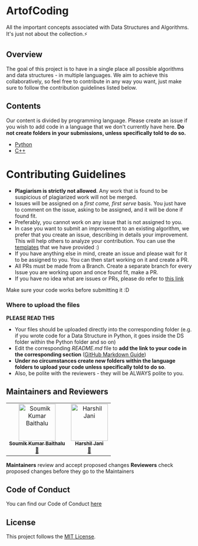 # ArtofCoding

All the important concepts associated with Data Structures and Algorithms. It's
just not about the collection.⚡

## Overview

The goal of this project is to have in a single place all possible algorithms
and data structures - in multiple languages. We aim to achieve this
collaboratively, so feel free to contribute in any way you want, just make sure
to follow the contribution guidelines listed below.

## Contents

Our content is divided by programming language. Please create an issue if you
wish to add code in a language that we don't currently have here. **Do not
create folders in your submissions, unless specifically told to do so.**

- [Python](/Python/README.md)
- [C++](/C++/README.md)

# Contributing Guidelines

- **Plagiarism is strictly not allowed**. Any work that is found to be
  suspicious of plagiarized work will not be merged.
- Issues will be assigned on a _first come, first serve_ basis. You just have to
  comment on the issue, asking to be assigned, and it will be done if found fit.
- Preferably, you cannot work on any issue that is not assigned to you.
- In case you want to submit an improvement to an existing algorithm, we prefer
  that you create an issue, describing in details your improvement. This will
  help others to analyze your contribution. You can use the
  [templates](.github/ISSUE_TEMPLATE/feature-request---.md) that we have
  provided :)
- If you have anything else in mind, create an issue and please wait for it to
  be assigned to you. You can then start working on it and create a PR.
- All PRs must be made from a Branch. Create a separate branch for every Issue
  you are working upon and once found fit, make a PR.
- If you have no idea what are issues or PRs, please do refer to
  [this link](https://github.com/Tenet-Coding/ArtofCoding/wiki/Pull-Requests-%7C-What-are-they-and-how-to-do-it-%3F)

Make sure your code works before submitting it :D

### Where to upload the files

**PLEASE READ THIS**

- Your files should be uploaded directly into the corresponding folder (e.g. if
  you wrote code for a Data Structure in Python, it goes inside the DS folder
  within the Python folder and so on)
- Edit the corresponding _README.md_ file to **add the link to your code in the
  corresponding section**
  ([GitHub Markdown Guide](https://guides.github.com/features/mastering-markdown/))
- **Under no circumstances create new folders within the language folders to
  upload your code unless specifically told to do so**.
- Also, be polite with the reviewers - they will be ALWAYS polite to you.

## Maintainers and Reviewers

<table><tr><td align="center"><a href="https://github.com/soumikbaithalu"><img src="https://avatars.githubusercontent.com/u/66599363?v=4" width="100px;" alt="Soumik Kumar Baithalu "/><br /><sub><b>Soumik Kumar Baithalu</b></sub></a><br /><a href="#maintenance-soumikbaithalu" title="Maintenance">🚧</a></td><td align="center"><a href="https://github.com/Harshil-Jani"><img src="https://avatars.githubusercontent.com/u/79367883?v=4" width="100px;" alt="Harshil Jani"/><br /><sub><b>Harshil Jani</b></sub></a><br /><a href="#maintance-Harshil-Jani" title="Maintenance">🚧</a></td></tr></table>

**Maintainers** review and accept proposed changes **Reviewers** check proposed
changes before they go to the Maintainers

## Code of Conduct

You can find our Code of Conduct [here](/CODE_OF_CONDUCT.md)

## License

This project follows the [MIT License](/LICENSE).
